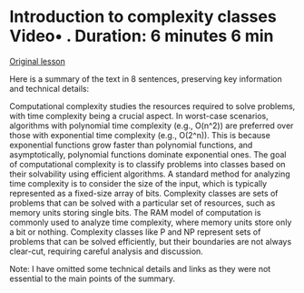 # Introduction to complexity classes Video• . Duration: 6 minutes 6 min

[Original lesson](https://www.coursera.org/learn/uol-algorithms-and-data-structures-1/lecture/pc7Lr/introduction-to-complexity-classes)

Here is a summary of the text in 8 sentences, preserving key information and technical details:

Computational complexity studies the resources required to solve problems, with time complexity being a crucial aspect. In worst-case scenarios, algorithms with polynomial time complexity (e.g., O(n^2)) are preferred over those with exponential time complexity (e.g., O(2^n)). This is because exponential functions grow faster than polynomial functions, and asymptotically, polynomial functions dominate exponential ones. The goal of computational complexity is to classify problems into classes based on their solvability using efficient algorithms. A standard method for analyzing time complexity is to consider the size of the input, which is typically represented as a fixed-size array of bits. Complexity classes are sets of problems that can be solved with a particular set of resources, such as memory units storing single bits. The RAM model of computation is commonly used to analyze time complexity, where memory units store only a bit or nothing. Complexity classes like P and NP represent sets of problems that can be solved efficiently, but their boundaries are not always clear-cut, requiring careful analysis and discussion.

Note: I have omitted some technical details and links as they were not essential to the main points of the summary.

